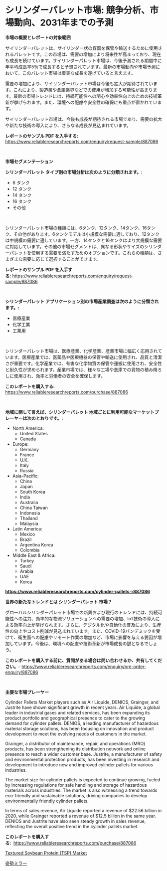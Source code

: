 <p><h1>シリンダーパレット市場: 競争分析、市場動向、2031年までの予測</h1></p><p><strong>市場の概要とレポートの対象範囲</strong></p>
<p><p>サイリンダーパレットは、サイリンダー状の容器を保管や輸送するために使用されるパレットです。この市場は、需要の増加により将来性が高まっており、現在も成長を続けています。サイリンダーパレット市場は、今後予測される期間中に年平均成長率5％で成長すると予想されています。最新の市場動向や市場予測において、このパレット市場は着実な成長を遂げていると言えます。</p><p>需要の増加により、サイリンダーパレット市場は今後も拡大が期待されています。これにより、製造業や倉庫業界などでの使用が増加する可能性が高まります。最新の市場トレンドには、持続可能性への関心や効率性向上のための技術革新が挙げられます。また、環境への配慮や安全性の確保にも重点が置かれています。</p><p>サイリンダーパレット市場は、今後も成長が期待される市場であり、需要の拡大や新たな技術の導入により、さらなる成長が見込まれています。</p></p>
<p><strong>レポートのサンプル PDF を入手する:</strong> <a href="https://www.reliableresearchreports.com/enquiry/request-sample/887086">https://www.reliableresearchreports.com/enquiry/request-sample/887086</a></p>
<p>&nbsp;</p>
<p><strong>市場セグメンテーション</strong></p>
<p><strong>シリンダーパレット タイプ別の市場分析は次のように分類されます。:</strong></p>
<p><ul><li>6 タンク</li><li>12 タンク</li><li>14 タンク</li><li>16 タンク</li><li>その他</li></ul></p>
<p>&nbsp;</p>
<p><p>シリンダーパレット市場の種類には、6タンク、12タンク、14タンク、16タンク、その他があります。6タンクモデルは小規模な需要に適しており、12タンクは中規模の需要に適しています。一方、14タンクと16タンクはより大規模な需要に対応しています。その他の市場セグメントは、異なる形状やサイズのシリンダーパレットを使用する需要を満たすためのオプションです。これらの種類は、さまざまな需要に応じて選択することができます。</p></p>
<p><strong>レポートのサンプル PDF を入手する:</strong>&nbsp;<a href="https://www.reliableresearchreports.com/enquiry/request-sample/887086">https://www.reliableresearchreports.com/enquiry/request-sample/887086</a></p>
<p>&nbsp;</p>
<p><strong> シリンダーパレット アプリケーション別の市場産業調査は次のように分類されます。:</strong></p>
<p><ul><li>医療産業</li><li>化学工業</li><li>工業用</li></ul></p>
<p>&nbsp;</p>
<p><p>シリンダーパレット市場は、医療産業、化学産業、産業市場に幅広く応用されています。医療産業では、医薬品や医療機器の保管や輸送に使用され、品質と清潔さが重要です。化学産業では、有害な化学物質の保管や運搬に使用され、安全性と耐久性が求められます。産業市場では、様々な工場や倉庫での貨物の積み降ろしに使用され、効率と労働者の安全を確保します。</p></p>
<p><strong>このレポートを購入する:</strong>&nbsp; <a href="https://www.reliableresearchreports.com/purchase/887086">https://www.reliableresearchreports.com/purchase/887086</a></p>
<p>&nbsp;</p>
<p><strong>地域に関して言えば、シリンダーパレット 地域ごとに利用可能なマーケットプレーヤーは次のとおりです。:</strong></p>
<p><ul>
    <li>
        North America:
        <ul>
            <li>United States</li>
            <li>Canada</li>
        </ul>
    </li>
    <li>
        Europe:
        <ul>
            <li>Germany</li>
            <li>France</li>
            <li>U.K.</li>
            <li>Italy</li>
            <li>Russia</li>
        </ul>
    </li>
    <li>
        Asia-Pacific:
        <ul>
            <li>China</li>
            <li>Japan</li>
            <li>South Korea</li>
            <li>India</li>
            <li>Australia</li>
            <li>China Taiwan</li>
            <li>Indonesia</li>
            <li>Thailand</li>
            <li>Malaysia</li>
        </ul>
    </li>
    <li>
        Latin America:
        <ul>
            <li>Mexico</li>
            <li>Brazil</li>
            <li>Argentina Korea</li>
            <li>Colombia</li>
        </ul>
    </li>
    <li>
        Middle East & Africa:
        <ul>
            <li>Turkey</li>
            <li>Saudi</li>
            <li>Arabia</li>
            <li>UAE</li>
            <li>Korea</li>
        </ul>
    </li>
    </ul></p>
<p><strong><a href="https://www.reliableresearchreports.com/cylinder-pallets-r887086">https://www.reliableresearchreports.com/cylinder-pallets-r887086</a></strong>&nbsp;</p>
<p><strong>世界の新たなトレンドとは シリンダーパレット 市場？</strong></p>
<p><p>グローバルシリンダーパレット市場での新興および現行のトレンドには、持続可能性への注力、効率的な物流ソリューションへの需要の増加、IoT技術の導入による効率向上が挙げられます。さらに、デジタル化や自動化の普及により、生産性の向上やコスト削減が見込まれています。また、COVID-19パンデミックを受けて、衛生面への配慮やリモート作業の増加など、市場に影響を与える要因が増加しています。今後は、環境への配慮や技術革新が市場成長の鍵となるでしょう。</p></p>
<p><strong>このレポートを購入する前に、質問がある場合は問い合わせるか、共有してください。</strong>- <a href="https://www.reliableresearchreports.com/enquiry/pre-order-enquiry/887086">https://www.reliableresearchreports.com/enquiry/pre-order-enquiry/887086</a></p>
<p>&nbsp;</p>
<p><strong>主要な市場プレーヤー</strong></p>
<p><p>Cylinder Pallets Market players such as Air Liquide, DENIOS, Grainger, and Justrite have shown significant growth in recent years. Air Liquide, a global leader in industrial gases and related services, has been expanding its product portfolio and geographical presence to cater to the growing demand for cylinder pallets. DENIOS, a leading manufacturer of hazardous material storage solutions, has been focusing on innovation and product development to meet the evolving needs of customers in the market.</p><p>Grainger, a distributor of maintenance, repair, and operations (MRO) products, has been strengthening its distribution network and online presence to reach a wider customer base. Justrite, a manufacturer of safety and environmental protection products, has been investing in research and development to introduce new and improved cylinder pallets for various industries.</p><p>The market size for cylinder pallets is expected to continue growing, fueled by increasing regulations for safe handling and storage of hazardous materials across industries. The market is also witnessing a trend towards eco-friendly and sustainable solutions, driving companies to develop environmentally friendly cylinder pallets.</p><p>In terms of sales revenue, Air Liquide reported a revenue of $22.56 billion in 2020, while Grainger reported a revenue of $12.5 billion in the same year. DENIOS and Justrite have also seen steady growth in sales revenue, reflecting the overall positive trend in the cylinder pallets market.</p></p>
<p><strong>このレポートを購入する:</strong>&nbsp;&nbsp;<a href="https://www.reliableresearchreports.com/purchase/887086">https://www.reliableresearchreports.com/purchase/887086</a></p>
<p><p><a href="https://github.com/nicholepatriciadoylenwnrjr0/Market-Research-Report-List-1/blob/main/textured-soybean-protein-tsp-market.md">Textured Soybean Protein (TSP) Market</a></p><p><a href="https://github.com/nemesis2824/Market-Research-Report-List-1/blob/main/234657419981.md">姿勢ミラー</a></p></p>